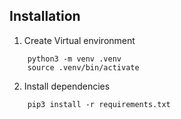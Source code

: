 ## Installation

1. Create Virtual environment
```
    python3 -m venv .venv
    source .venv/bin/activate
```

2. Install dependencies
```
    pip3 install -r requirements.txt
```